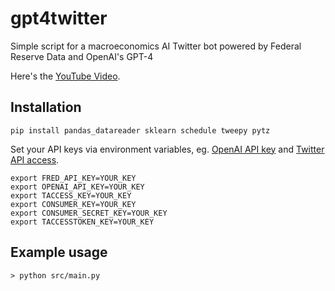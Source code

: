 # gpt4twitter
Simple script for a macroeconomics AI Twitter bot powered by Federal Reserve Data and OpenAI's GPT-4

Here's the [YouTube Video](https://www.youtube.com/watch?v=K4yj_TnbBas&t=4m57s).

## Installation

```
pip install pandas_datareader sklearn schedule tweepy pytz
```

Set your API keys via environment variables, eg. [OpenAI API key](https://platform.openai.com/account/api-keys) and [Twitter API access](https://developer.twitter.com/en/docs/twitter-api/getting-started/about-twitter-api). 

```
export FRED_API_KEY=YOUR_KEY
export OPENAI_API_KEY=YOUR_KEY
export TACCESS_KEY=YOUR_KEY
export CONSUMER_KEY=YOUR_KEY
export CONSUMER_SECRET_KEY=YOUR_KEY
export TACCESSTOKEN_KEY=YOUR_KEY
```

## Example usage
```
> python src/main.py
```
